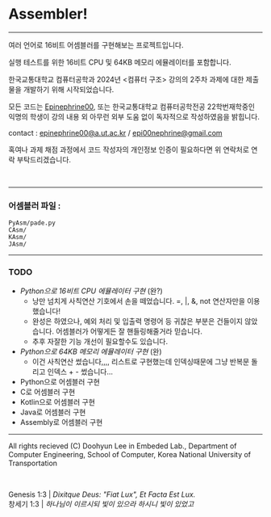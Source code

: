 <h1>Assembler!</h1>

------------------------------

여러 언어로 16비트 어셈블러를 구현해보는 프로젝트입니다. 

실행 테스트를 위한 16비트 CPU 및 64KB 메모리 에뮬레이터를 포함합니다.

한국교통대학교 컴퓨터공학과 2024년 <컴퓨터 구조> 강의의 2주차 과제에 대한 제출물을 개발하기 위해 시작되었습니다. 

모든 코드는 <a  href="https://github.com/Epinephrine00">Epinephrine00</a>, 또는 한국교통대학교 컴퓨터공학전공 22학번재학중인 익명의 학생이 강의 내용 외 아무런 외부 도움 없이 독자적으로 작성하였음을 밝힙니다. 

contact : epinephrine00@a.ut.ac.kr / epi00nephrine@gmail.com

혹여나 과제 채점 과정에서 코드 작성자의 개인정보 인증이 필요하다면 위 연락처로 연락 부탁드리겠습니다. 

<br/>

--------------------------------

<h3>어셈블러 파일 :</h3>

```
PyAsm/pade.py
CAsm/
KAsm/
JAsm/
```

--------------------------------

<h3>TODO</h3>

 - _Python으로 16비트 CPU 에뮬레이터 구현_ (완?)
    - 낭만 넘치게 사칙연산 기호에서 손을 떼었습니다. =, |, &, not 연산자만을 이용했습니다!
    - 완성은 하였으나, 예외 처리 및 입출력 명령어 등 귀찮은 부분은 건들이지 않았습니다. 어셈블러가 어떻게든 잘 핸들링해줄거라 믿습니다. 
    - 추후 자잘한 기능 개선이 필요할수도 있습니다. 
 - _Python으로 64KB 메모리 에뮬레이터 구현_ (완)
    - 이건 사칙연산 썼습니다,,,, 리스트로 구현했는데 인덱싱때문에 그냥 반복문 돌리고 인덱스 + - 썼습니다... 
 - Python으로 어셈블러 구현
 - C로 어셈블러 구현
 - Kotlin으로 어셈블러 구현
 - Java로 어셈블러 구현
 - Assembly로 어셈블러 구현

----------------------------------

All rights recieved (C) Doohyun Lee in Embeded Lab., Department of Computer Engineering, School of Computer, Korea National University of Transportation

<br/>

Genesis 1:3  |  _Dixitque Deus: "Fiat Lux", Et Facta Est Lux._  
창세기 1:3  |  _하나님이 이르시되 빛이 있으라 하시니 빛이 있었고_